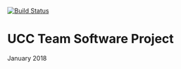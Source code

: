 [![Build Status](https://travis-ci.com/oisdk/team-software-project.svg?token=fXdGpZwjFQ87pr9zynKX&branch=master)](https://travis-ci.com/oisdk/team-software-project)

# UCC Team Software Project

January 2018
